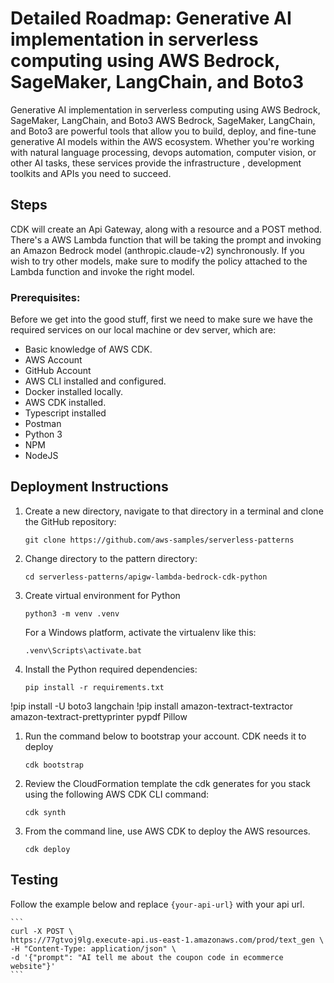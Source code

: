 # Detailed Roadmap: Generative AI implementation in serverless computing using AWS Bedrock, SageMaker, LangChain, and Boto3

Generative AI implementation in serverless computing using AWS Bedrock, SageMaker, LangChain, and Boto3
AWS Bedrock, SageMaker, LangChain, and Boto3 are powerful tools that allow you to build, deploy, and fine-tune generative AI models within the AWS ecosystem. Whether you're working with natural language processing, devops automation, computer vision,  or other AI tasks, these services provide the infrastructure , development toolkits and APIs you need to succeed.

## Steps

CDK will create an Api Gateway, along with a resource and a POST method. There's a AWS Lambda function that will be taking the prompt and invoking an Amazon Bedrock model (anthropic.claude-v2) synchronously. If you wish to try other models, make sure to modify the policy attached to the Lambda function and invoke the right model. 


### Prerequisites:
Before we get into the good stuff, first we need to make sure we have the required services on our local machine or dev server, which are:

- Basic knowledge of AWS CDK.
- AWS Account
- GitHub Account
- AWS CLI installed and configured.
- Docker installed locally.
- AWS CDK installed.
- Typescript installed
- Postman
- Python 3
- NPM
- NodeJS

## Deployment Instructions

1. Create a new directory, navigate to that directory in a terminal and clone the GitHub repository:
    ``` 
    git clone https://github.com/aws-samples/serverless-patterns
    ```
1. Change directory to the pattern directory:
    ```
    cd serverless-patterns/apigw-lambda-bedrock-cdk-python
    ```
1. Create virtual environment for Python
    ```
    python3 -m venv .venv
    ```
    For a Windows platform, activate the virtualenv like this:
    ```
    .venv\Scripts\activate.bat
    ```
1. Install the Python required dependencies:
    ```
    pip install -r requirements.txt
    ```

!pip install -U boto3 langchain
!pip install amazon-textract-textractor amazon-textract-prettyprinter pypdf Pillow
1. Run the command below to bootstrap your account. CDK needs it to deploy
    ```
    cdk bootstrap
    ```
1. Review the CloudFormation template the cdk generates for you stack using the following AWS CDK CLI command:
    ```
    cdk synth
    ```
1. From the command line, use AWS CDK to deploy the AWS resources.
    ```
    cdk deploy
    ```


## Testing


Follow the example below and replace `{your-api-url}` with your api url. 

    ```
    curl -X POST \
    https://77gtvoj9lg.execute-api.us-east-1.amazonaws.com/prod/text_gen \
    -H "Content-Type: application/json" \
    -d '{"prompt": "AI tell me about the coupon code in ecommerce website"}'
    ```



